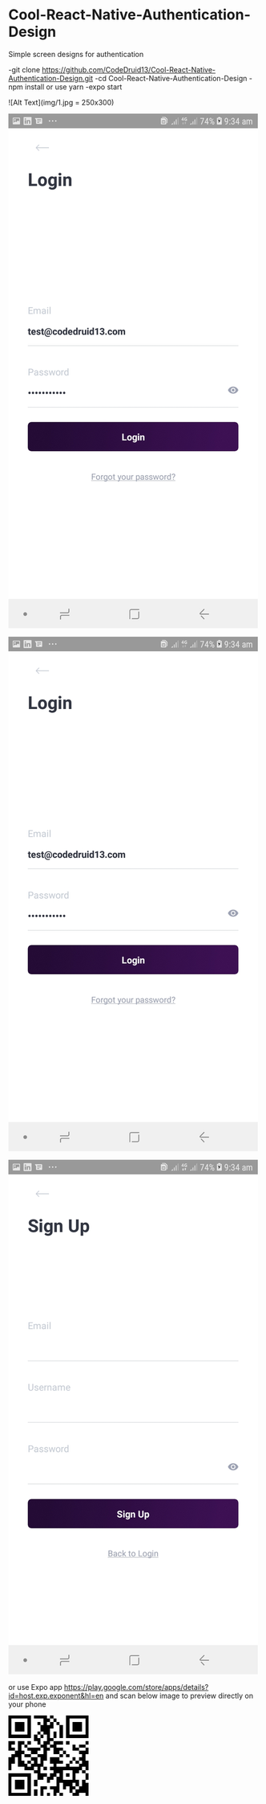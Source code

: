 # Cool-React-Native-Authentication-Design
Simple screen designs for authentication

  -git clone https://github.com/CodeDruid13/Cool-React-Native-Authentication-Design.git
  -cd Cool-React-Native-Authentication-Design
  -npm install or use yarn
  -expo start

  ![Alt Text](img/1.jpg = 250x300) 
  
  ![Alt Text](img/2.jpg)
  
  ![Alt Text](img/2.jpg)
  
  ![Alt Text](img/3.jpg)
  
  or use Expo app https://play.google.com/store/apps/details?id=host.exp.exponent&hl=en
  and scan below image to preview directly on your phone
  
  ![Alt Text](img/scan.png)
